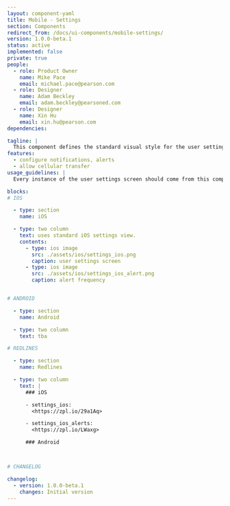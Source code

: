 ```yaml
---
layout: component-yaml
title: Mobile - Settings
section: Components
redirect_from: /docs/ui-components/mobile-settings/
version: 1.0.0-beta.1
status: active
implemented: false
private: true
people:
  - role: Product Owner
    name: Mike Pace
    email: michael.pace@pearson.com
  - role: Designer
    name: Adam Beckley
    email: adam.beckley@pearsoned.com
  - role: Designer
    name: Xin Hu
    email: xin.hu@pearson.com
dependencies:

tagline: |
  This component defines the standard visual style for the user settings screen.
features:
  - configure notifications, alerts
  - allow cellular transfer
usage_guidelines: |
  Every instance of the user settings screen should come from this component.

blocks:
# IOS

  - type: section
    name: iOS

  - type: two column
    text: uses standard iOS settings view.
    contents:
      - type: ios image
        src: ./assets/ios/settings_ios.png
        caption: user settings screen
      - type: ios image
        src: ./assets/ios/settings_ios_alert.png
        caption: alert frequency


# ANDROID

  - type: section
    name: Android

  - type: two column
    text: tba

# REDLINES

  - type: section
    name: Redlines

  - type: two column
    text: |
      ### iOS

      - settings_ios:
        <https://zpl.io/29a1Aq>

      - settings_ios_alerts:
        <https://zpl.io/LWaxg>

      ### Android



# CHANGELOG  

changelog:
  - version: 1.0.0-beta.1
    changes: Initial version
---
```


